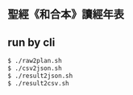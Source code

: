 ## 聖經《和合本》讀經年表 

## run by cli
```bash 
$ ./raw2plan.sh
$ ./csv2json.sh
$ ./result2json.sh
$ ./result2csv.sh
```
